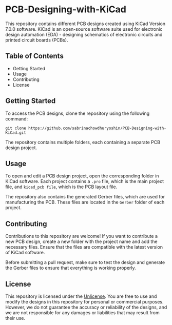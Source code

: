 # PCB-Designing-with-KiCad

This repository contains different PCB designs created using KiCad Version 7.0.0 software. KiCad is an open-source software suite used for electronic design automation (EDA) - designing schematics of electronic circuits and printed circuit boards (PCBs).

## Table of Contents
- Getting Started
- Usage
- Contributing
- License

## Getting Started

To access the PCB designs, clone the repository using the following command:

`git clone https://github.com/sabrinachowdhuryoshin/PCB-Designing-with-KiCad.git`

The repository contains multiple folders, each containing a separate PCB design project.

## Usage

To open and edit a PCB design project, open the corresponding folder in KiCad software. Each project contains a `.pro` file, which is the main project file, and `kicad_pcb file`, which is the PCB layout file.

The repository also contains the generated Gerber files, which are used for manufacturing the PCB. These files are located in the `Gerber` folder of each project.

## Contributing

Contributions to this repository are welcome! If you want to contribute a new PCB design, create a new folder with the project name and add the necessary files. Ensure that the files are compatible with the latest version of KiCad software.

Before submitting a pull request, make sure to test the design and generate the Gerber files to ensure that everything is working properly.

## License

This repository is licensed under the [Unlicense](https://unlicense.org). You are free to use and modify the designs in this repository for personal or commercial purposes. However, we do not guarantee the accuracy or reliability of the designs, and we are not responsible for any damages or liabilities that may result from their use.